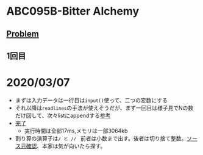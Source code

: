 # ABC095B-Bitter Alchemy
[Problem](https://atcoder.jp/contests/abc095/tasks/abc095_b)
-----
## 1回目
# 2020/03/07
* まずは入力データは一行目は`input()`使って、二つの変数にする
* それ以降は`readlines`の手法が使えそうだが、まず一回目は様子見でNの数だけ回して、次々listにappendする[参考](https://qiita.com/rsakamot/items/2277e26e3716e8f8f5a2#append)
* [完了](https://atcoder.jp/contests/abc095/submissions/10585886)
    * 実行時間は全部17ms,メモリは一部3064kb
* 割り算の演算子は`/ と // ` 前者は小数まで出す。後者は切り捨て整数。[ソース元確認](http://www.tohoho-web.com/python/operators.html)、本家は気が向いたら探す。